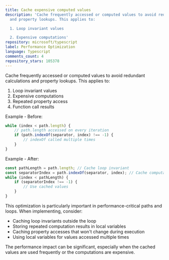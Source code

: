 ```yaml
---
title: Cache expensive computed values
description: 'Cache frequently accessed or computed values to avoid redundant calculations
  and property lookups. This applies to:

  1. Loop invariant values

  2. Expensive computations'
repository: microsoft/typescript
label: Performance Optimization
language: Typescript
comments_count: 4
repository_stars: 105378
---
```


Cache frequently accessed or computed values to avoid redundant calculations and property lookups. This applies to:
1. Loop invariant values
2. Expensive computations
3. Repeated property access
4. Function call results

Example - Before:
```typescript
while (index < path.length) {
    // path.length accessed on every iteration
    if (path.indexOf(separator, index) !== -1) {
        // indexOf called multiple times
    }
}
```

Example - After:
```typescript
const pathLength = path.length; // Cache loop invariant
const separatorIndex = path.indexOf(separator, index); // Cache computation
while (index < pathLength) {
    if (separatorIndex !== -1) {
        // Use cached values
    }
}
```

This optimization is particularly important in performance-critical paths and loops. When implementing, consider:
- Caching loop invariants outside the loop
- Storing repeated computation results in local variables
- Caching property accesses that won't change during execution
- Using local variables for values accessed multiple times

The performance impact can be significant, especially when the cached values are used frequently or the computations are expensive.